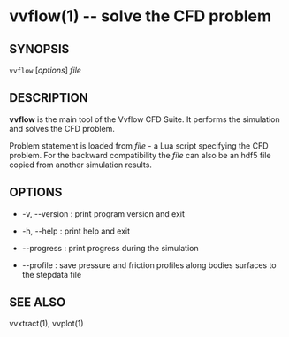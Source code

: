 vvflow(1) -- solve the CFD problem
====

## SYNOPSIS

`vvflow` [_options_] _file_

## DESCRIPTION

**vvflow** is the main tool of the Vvflow CFD Suite.
It performs the simulation and solves the CFD problem.

Problem statement is loaded from _file_ - a Lua script specifying the
CFD problem. For the backward compatibility the _file_ can also be an
hdf5 file copied from another simulation results.

## OPTIONS

  * -v, --version :
    print program version and exit

  * -h, --help :
    print help and exit

  * --progress :
    print progress during the simulation

  * --profile :
    save pressure and friction profiles along bodies surfaces to the stepdata file

## SEE ALSO
  vvxtract(1), vvplot(1)
